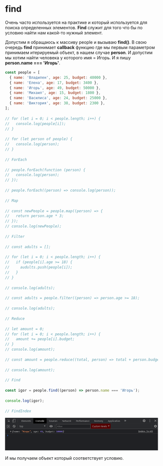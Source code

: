 # find

Очень часто используется на практике и который используется для поиска определенных элементов. **Find** служит для того что бы по условию найти нам какой-то нужный элемент.

Допустим я обращаюсь к массиву people и вызываю **find()**. В свою очередь **find** принимает **callback** функцию где мы первым параметром принимаем итерируемый объект, в нашем случае **person**. И допустим мы хотим найти человека у которого имя = Игорь. И я пишу **person.name === 'Игорь'**.

```js
const people = [
  { name: 'Владилен', age: 25, budget: 40000 },
  { name: 'Елена', age: 17, budget: 3400 },
  { name: 'Игорь', age: 49, budget: 50000 },
  { name: 'Михаил', age: 15, budget: 1800 },
  { name: 'Василиса', age: 24, budget: 25000 },
  { name: 'Виктория', age: 38, budget: 2300 },
];

// for (let i = 0; i < people.length; i++) {
//   console.log(people[i]);
// }

// for (let person of people) {
//   console.log(person);
// }

// ForEach

// people.forEach(function (person) {
//   console.log(person);
// });

// people.forEach((person) => console.log(person));

// Map

// const newPeople = people.map((person) => {
//   return person.age * 3;
// });
// console.log(newPeople);

// Filter

// const adults = [];

// for (let i = 0; i < people.length; i++) {
//   if (people[i].age >= 18) {
//     audults.push(people[i]);
//   }
// }

// console.log(adults);

// const adults = people.filter((person) => person.age >= 18);

// console.log(adults);

// Reduce

// let amount = 0;
// for (let i = 0; i < people.length; i++) {
//   amount += people[i].budget;
// }
// console.log(amount);

// const amount = people.reduce((total, person) => total + person.budget, 200000);

// console.log(amount);

// Find

const igor = people.find((person) => person.name === 'Игорь');

console.log(igor);

// FindIndex
```

![](img/018.png)

И мы получаем объект который соответствует условию.
